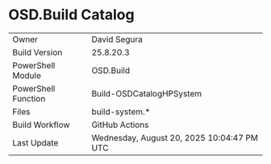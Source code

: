 ﻿# OSD.Build Catalog

| | |
|-|-|
| Owner | David Segura |
| Build Version | 25.8.20.3 |
| PowerShell Module | OSD.Build |
| PowerShell Function | Build-OSDCatalogHPSystem |
| Files | build-system.* |
| Build Workflow | GitHub Actions |
| Last Update | Wednesday, August 20, 2025 10:04:47 PM UTC |
